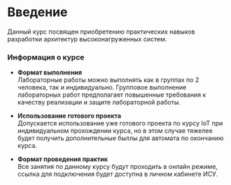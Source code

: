 
# Введение

Данный курс посвящен приобретению практических навыков разработки архитектур высоконагруженных систем.

### Информация о курсе

- **Формат выполнения**  
   Лабораторные работы можно выполнять как в группах по 2 человека, так и индивидуально. Групповое выполнение лабораторных работ предполагает повышенные требования к качеству реализации и защите лабораторной работы.
   
- **Использование готового проекта**  
   Допускается использование уже готового проекта по курсу IoT при индивидуальном прохождении курса, но в этом случае тяжелее будет получить дополнительные быллы для автомата по окончанию курса.

- **Формат проведения практик**  
    Все занятия по данному курсу будут проходить в онлайн режиме, ссылка для подключения будет доступна в личном кабинете ИСУ.
